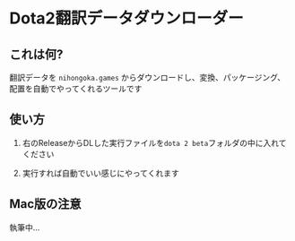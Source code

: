 # Dota2翻訳データダウンローダー

## これは何?

翻訳データを `nihongoka.games` からダウンロードし、変換、パッケージング、配置を自動でやってくれるツールです

## 使い方

1. 右のReleaseからDLした実行ファイルを`dota 2 beta`フォルダの中に入れてください

2. 実行すれば自動でいい感じにやってくれます

## Mac版の注意

執筆中…
